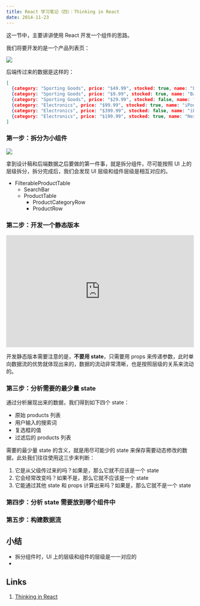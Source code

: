 ```yaml
---
title: React 学习笔记（四）：Thinking in React
date: 2014-11-23
---
```


这一节中，主要讲讲使用 React 开发一个组件的思路。

我们将要开发的是一个产品列表页：

![](/img/learning-react-4-thinking-in-react-mock.png)

后端传过来的数据是这样的：

```json
[
  {category: "Sporting Goods", price: "$49.99", stocked: true, name: "Football"},
  {category: "Sporting Goods", price: "$9.99", stocked: true, name: "Baseball"},
  {category: "Sporting Goods", price: "$29.99", stocked: false, name: "Basketball"},
  {category: "Electronics", price: "$99.99", stocked: true, name: "iPod Touch"},
  {category: "Electronics", price: "$399.99", stocked: false, name: "iPhone 5"},
  {category: "Electronics", price: "$199.99", stocked: true, name: "Nexus 7"}
]
```

### 第一步：拆分为小组件

![](/img/learning-react-4-thinking-in-react-components.png)

拿到设计稿和后端数据之后要做的第一件事，就是拆分组件，尽可能按照 UI 上的层级拆分，拆分完成后，我们会发现 UI 层级和组件层级是相互对应的。

- FilterableProductTable
  - SearchBar
  - ProductTable
    - ProductCategoryRow
    - ProductRow

### 第二步：开发一个静态版本

<iframe width="100%" height="300" src="http://jsfiddle.net/reactjs/yun1vgqb/embedded/" allowfullscreen="allowfullscreen" frameborder="0"></iframe>

开发静态版本需要注意的是，**不要用 state**，只需要用 props 来传递参数，此时单向数据流的优势就体现出来的，数据的流动非常清晰，也是按照层级的关系来流动的。

### 第三步：分析需要的最少量 state

通过分析展现出来的数据，我们得到如下四个 state：

- 原始 products 列表
- 用户输入的搜索词
- 复选框的值
- 过滤后的 products 列表

需要的最少量 state 的含义，就是用尽可能少的 state 来保存需要动态修改的数据，此处我们往往使用这三步来判断：

1. 它是从父级传过来的吗？如果是，那么它就不应该是一个 state
2. 它会经常改变吗？如果不是，那么它就不应该是一个 state
3. 它能通过其他 state 和 props 计算出来吗？如果是，那么它就不是一个 state

### 第四步：分析 state 需要放到哪个组件中

### 第五步：构建数据流

小结
---

- 拆分组件时，UI 上的层级和组件的层级是一一对应的
- 

Links
---

1. [Thinking in React]

[Thinking in React]: http://facebook.github.io/react/docs/thinking-in-react.html
